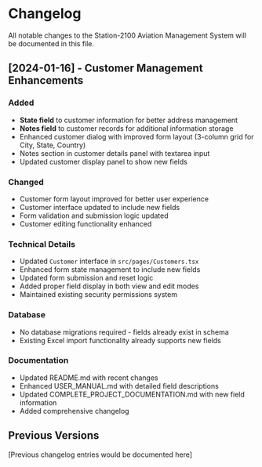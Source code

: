 # Changelog

All notable changes to the Station-2100 Aviation Management System will be documented in this file.

## [2024-01-16] - Customer Management Enhancements

### Added
- **State field** to customer information for better address management
- **Notes field** to customer records for additional information storage
- Enhanced customer dialog with improved form layout (3-column grid for City, State, Country)
- Notes section in customer details panel with textarea input
- Updated customer display panel to show new fields

### Changed
- Customer form layout improved for better user experience
- Customer interface updated to include new fields
- Form validation and submission logic updated
- Customer editing functionality enhanced

### Technical Details
- Updated `Customer` interface in `src/pages/Customers.tsx`
- Enhanced form state management to include new fields
- Updated form submission and reset logic
- Added proper field display in both view and edit modes
- Maintained existing security permissions system

### Database
- No database migrations required - fields already exist in schema
- Existing Excel import functionality already supports new fields

### Documentation
- Updated README.md with recent changes
- Enhanced USER_MANUAL.md with detailed field descriptions
- Updated COMPLETE_PROJECT_DOCUMENTATION.md with new field information
- Added comprehensive changelog

## Previous Versions
[Previous changelog entries would be documented here]
